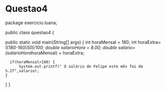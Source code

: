 # Questao4

package exercicio.luana;

public class questao4 {

public static void main(String[] args) {
	int horaMensal = 180;
	int horaExtra= ((180-160)*50)/100;
	double salarioHora = 8.00;
	double salario= (salarioHora*horaMensal) + horaExtra;
	
      if(horaMensal>160) {
	      System.out.printf(" O salário de Felipe este mês foi de %.2f",salario);
    }
  }
}
